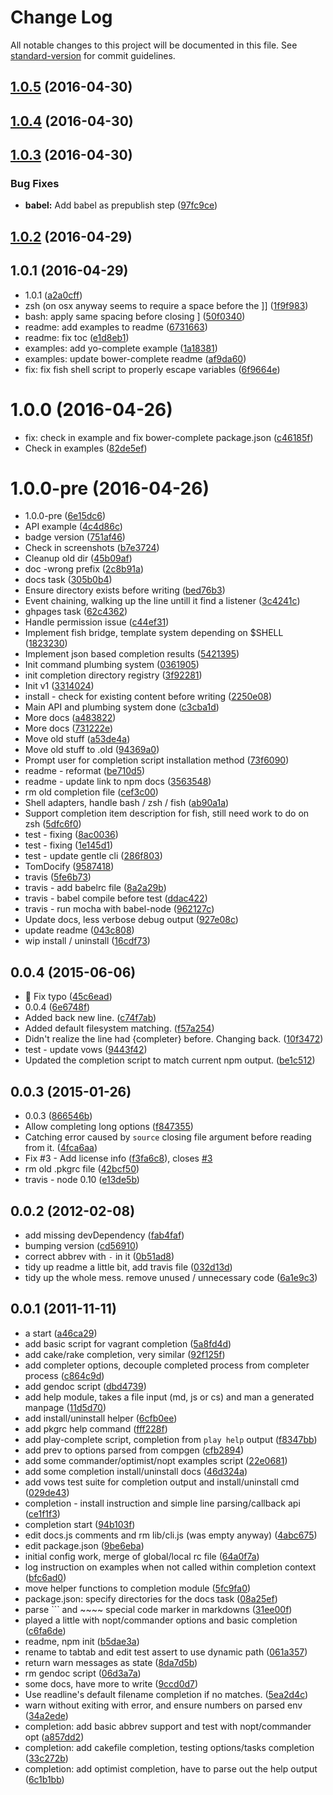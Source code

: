 # Change Log

All notable changes to this project will be documented in this file. See [standard-version](https://github.com/conventional-changelog/standard-version) for commit guidelines.

<a name="1.0.5"></a>
## [1.0.5](https://github.com/mklabs/node-tabtab/compare/v1.0.4...v1.0.5) (2016-04-30)




<a name="1.0.4"></a>
## [1.0.4](https://github.com/mklabs/node-tabtab/compare/v1.0.3...v1.0.4) (2016-04-30)




<a name="1.0.3"></a>
## [1.0.3](https://github.com/mklabs/node-tabtab/compare/v1.0.2...v1.0.3) (2016-04-30)


### Bug Fixes

* **babel:** Add babel as prepublish step ([97fc9ce](https://github.com/mklabs/node-tabtab/commit/97fc9ce))



<a name="1.0.2"></a>
## [1.0.2](https://github.com/mklabs/node-tabtab/compare/v1.0.1...v1.0.2) (2016-04-29)




<a name="1.0.1"></a>
## 1.0.1 (2016-04-29)

* 1.0.1 ([a2a0cff](https://github.com/mklabs/node-tabtab/commit/a2a0cff))
* zsh (on osx anyway seems to require a space before the ]] ([1f9f983](https://github.com/mklabs/node-tabtab/commit/1f9f983))
* bash: apply same spacing before closing ] ([50f0340](https://github.com/mklabs/node-tabtab/commit/50f0340))
* readme: add examples to readme ([6731663](https://github.com/mklabs/node-tabtab/commit/6731663))
* readme: fix toc ([e1d8eb1](https://github.com/mklabs/node-tabtab/commit/e1d8eb1))
* examples: add yo-complete example ([1a18381](https://github.com/mklabs/node-tabtab/commit/1a18381))
* examples: update bower-complete readme ([af9da60](https://github.com/mklabs/node-tabtab/commit/af9da60))
* fix: fix fish shell script to properly escape variables ([6f9664e](https://github.com/mklabs/node-tabtab/commit/6f9664e))



<a name="1.0.0"></a>
# 1.0.0 (2016-04-26)

* fix: check in example and fix bower-complete package.json ([c46185f](https://github.com/mklabs/node-tabtab/commit/c46185f))
* Check in examples ([82de5ef](https://github.com/mklabs/node-tabtab/commit/82de5ef))



<a name="1.0.0-pre"></a>
# 1.0.0-pre (2016-04-26)

* 1.0.0-pre ([6e15dc6](https://github.com/mklabs/node-tabtab/commit/6e15dc6))
* API example ([4c4d86c](https://github.com/mklabs/node-tabtab/commit/4c4d86c))
* badge version ([751af46](https://github.com/mklabs/node-tabtab/commit/751af46))
* Check in screenshots ([b7e3724](https://github.com/mklabs/node-tabtab/commit/b7e3724))
* Cleanup old dir ([45b09af](https://github.com/mklabs/node-tabtab/commit/45b09af))
* doc -wrong prefix ([2c8b91a](https://github.com/mklabs/node-tabtab/commit/2c8b91a))
* docs task ([305b0b4](https://github.com/mklabs/node-tabtab/commit/305b0b4))
* Ensure directory exists before writing ([bed76b3](https://github.com/mklabs/node-tabtab/commit/bed76b3))
* Event chaining, walking up the line untill it find a listener ([3c4241c](https://github.com/mklabs/node-tabtab/commit/3c4241c))
* ghpages task ([62c4362](https://github.com/mklabs/node-tabtab/commit/62c4362))
* Handle permission issue ([c44ef31](https://github.com/mklabs/node-tabtab/commit/c44ef31))
* Implement fish bridge, template system depending on $SHELL ([1823230](https://github.com/mklabs/node-tabtab/commit/1823230))
* Implement json based completion results ([5421395](https://github.com/mklabs/node-tabtab/commit/5421395))
* Init command plumbing system ([0361905](https://github.com/mklabs/node-tabtab/commit/0361905))
* init completion directory registry ([3f92281](https://github.com/mklabs/node-tabtab/commit/3f92281))
* Init v1 ([3314024](https://github.com/mklabs/node-tabtab/commit/3314024))
* install - check for existing content before writing ([2250e08](https://github.com/mklabs/node-tabtab/commit/2250e08))
* Main API and plumbing system done ([c3cba1d](https://github.com/mklabs/node-tabtab/commit/c3cba1d))
* More docs ([a483822](https://github.com/mklabs/node-tabtab/commit/a483822))
* More docs ([731222e](https://github.com/mklabs/node-tabtab/commit/731222e))
* Move old stuff ([a53de4a](https://github.com/mklabs/node-tabtab/commit/a53de4a))
* Move old stuff to .old ([94369a0](https://github.com/mklabs/node-tabtab/commit/94369a0))
* Prompt user for completion script installation method ([73f6090](https://github.com/mklabs/node-tabtab/commit/73f6090))
* readme - reformat ([be710d5](https://github.com/mklabs/node-tabtab/commit/be710d5))
* readme - update link to npm docs ([3563548](https://github.com/mklabs/node-tabtab/commit/3563548))
* rm old completion file ([cef3c00](https://github.com/mklabs/node-tabtab/commit/cef3c00))
* Shell adapters, handle bash / zsh / fish ([ab90a1a](https://github.com/mklabs/node-tabtab/commit/ab90a1a))
* Support completion item description for fish, still need work to do on zsh ([5dfc6f0](https://github.com/mklabs/node-tabtab/commit/5dfc6f0))
* test - fixing ([8ac0036](https://github.com/mklabs/node-tabtab/commit/8ac0036))
* test - fixing ([1e145d1](https://github.com/mklabs/node-tabtab/commit/1e145d1))
* test - update gentle cli ([286f803](https://github.com/mklabs/node-tabtab/commit/286f803))
* TomDocify ([9587418](https://github.com/mklabs/node-tabtab/commit/9587418))
* travis ([5fe6b73](https://github.com/mklabs/node-tabtab/commit/5fe6b73))
* travis - add babelrc file ([8a2a29b](https://github.com/mklabs/node-tabtab/commit/8a2a29b))
* travis - babel compile before test ([ddac422](https://github.com/mklabs/node-tabtab/commit/ddac422))
* travis - run mocha with babel-node ([962127c](https://github.com/mklabs/node-tabtab/commit/962127c))
* Update docs, less verbose debug output ([927e08c](https://github.com/mklabs/node-tabtab/commit/927e08c))
* update readme ([043c808](https://github.com/mklabs/node-tabtab/commit/043c808))
* wip install / uninstall ([16cdf73](https://github.com/mklabs/node-tabtab/commit/16cdf73))



<a name="0.0.4"></a>
## 0.0.4 (2015-06-06)

* :book: Fix typo ([45c6ead](https://github.com/mklabs/node-tabtab/commit/45c6ead))
* 0.0.4 ([6e6748f](https://github.com/mklabs/node-tabtab/commit/6e6748f))
* Added back new line. ([c74f7ab](https://github.com/mklabs/node-tabtab/commit/c74f7ab))
* Added default filesystem matching. ([f57a254](https://github.com/mklabs/node-tabtab/commit/f57a254))
* Didn't realize the line had {completer} before. Changing back. ([10f3472](https://github.com/mklabs/node-tabtab/commit/10f3472))
* test - update vows ([9443f42](https://github.com/mklabs/node-tabtab/commit/9443f42))
* Updated the completion script to match current npm output. ([be1c512](https://github.com/mklabs/node-tabtab/commit/be1c512))



<a name="0.0.3"></a>
## 0.0.3 (2015-01-26)

* 0.0.3 ([866546b](https://github.com/mklabs/node-tabtab/commit/866546b))
* Allow completing long options ([f847355](https://github.com/mklabs/node-tabtab/commit/f847355))
* Catching error caused by `source` closing file argument before reading from it. ([4fca6aa](https://github.com/mklabs/node-tabtab/commit/4fca6aa))
* Fix #3 - Add license info ([f3fa6c8](https://github.com/mklabs/node-tabtab/commit/f3fa6c8)), closes [#3](https://github.com/mklabs/node-tabtab/issues/3)
* rm old .pkgrc file ([42bcf50](https://github.com/mklabs/node-tabtab/commit/42bcf50))
* travis - node 0.10 ([e13de5b](https://github.com/mklabs/node-tabtab/commit/e13de5b))



<a name="0.0.2"></a>
## 0.0.2 (2012-02-08)

* add missing devDependency ([fab4faf](https://github.com/mklabs/node-tabtab/commit/fab4faf))
* bumping version ([cd56910](https://github.com/mklabs/node-tabtab/commit/cd56910))
* correct abbrev with `-` in it ([0b51ad8](https://github.com/mklabs/node-tabtab/commit/0b51ad8))
* tidy up readme a little bit, add travis file ([032d13d](https://github.com/mklabs/node-tabtab/commit/032d13d))
* tidy up the whole mess. remove unused / unnecessary code ([6a1e9c3](https://github.com/mklabs/node-tabtab/commit/6a1e9c3))



<a name="0.0.1"></a>
## 0.0.1 (2011-11-11)

* a start ([a46ca29](https://github.com/mklabs/node-tabtab/commit/a46ca29))
* add basic script for vagrant completion ([5a8fd4d](https://github.com/mklabs/node-tabtab/commit/5a8fd4d))
* add cake/rake completion, very similar ([92f125f](https://github.com/mklabs/node-tabtab/commit/92f125f))
* add completer options, decouple completed process from completer process ([c864c9d](https://github.com/mklabs/node-tabtab/commit/c864c9d))
* add gendoc script ([dbd4739](https://github.com/mklabs/node-tabtab/commit/dbd4739))
* add help module, takes a file input (md, js or cs) and man a generated manpage ([11d5d70](https://github.com/mklabs/node-tabtab/commit/11d5d70))
* add install/uninstall helper ([6cfb0ee](https://github.com/mklabs/node-tabtab/commit/6cfb0ee))
* add pkgrc help command ([fff228f](https://github.com/mklabs/node-tabtab/commit/fff228f))
* add play-complete script, completion from `play help` output ([f8347bb](https://github.com/mklabs/node-tabtab/commit/f8347bb))
* add prev to options parsed from compgen ([cfb2894](https://github.com/mklabs/node-tabtab/commit/cfb2894))
* add some commander/optimist/nopt examples script ([22e0681](https://github.com/mklabs/node-tabtab/commit/22e0681))
* add some completion install/uninstall docs ([46d324a](https://github.com/mklabs/node-tabtab/commit/46d324a))
* add vows test suite for completion output and install/uninstall cmd ([029de43](https://github.com/mklabs/node-tabtab/commit/029de43))
* completion - install instruction and simple line parsing/callback api ([ce1f1f3](https://github.com/mklabs/node-tabtab/commit/ce1f1f3))
* completion start ([94b103f](https://github.com/mklabs/node-tabtab/commit/94b103f))
* edit docs.js comments and rm lib/cli.js (was empty anyway) ([4abc675](https://github.com/mklabs/node-tabtab/commit/4abc675))
* edit package.json ([9be6eba](https://github.com/mklabs/node-tabtab/commit/9be6eba))
* initial config work, merge of global/local rc file ([64a0f7a](https://github.com/mklabs/node-tabtab/commit/64a0f7a))
* log instruction on examples when not called within completion context ([bfc6ad0](https://github.com/mklabs/node-tabtab/commit/bfc6ad0))
* move helper functions to completion module ([5fc9fa0](https://github.com/mklabs/node-tabtab/commit/5fc9fa0))
* package.json: specify directories for the docs task ([08a25ef](https://github.com/mklabs/node-tabtab/commit/08a25ef))
* parse ``` and ~~~~ special code marker in markdowns ([31ee00f](https://github.com/mklabs/node-tabtab/commit/31ee00f))
* played a little with nopt/commander options and basic completion ([c6fa6de](https://github.com/mklabs/node-tabtab/commit/c6fa6de))
* readme, npm init ([b5dae3a](https://github.com/mklabs/node-tabtab/commit/b5dae3a))
* rename to tabtab and edit test assert to use dynamic path ([061a357](https://github.com/mklabs/node-tabtab/commit/061a357))
* return warn messages as state ([8da7d5b](https://github.com/mklabs/node-tabtab/commit/8da7d5b))
* rm gendoc script ([06d3a7a](https://github.com/mklabs/node-tabtab/commit/06d3a7a))
* some docs, have more to write ([9ccd0d7](https://github.com/mklabs/node-tabtab/commit/9ccd0d7))
* Use readline's default filename completion if no matches. ([5ea2d4c](https://github.com/mklabs/node-tabtab/commit/5ea2d4c))
* warn without exiting with error, and ensure numbers on parsed env ([34a2ede](https://github.com/mklabs/node-tabtab/commit/34a2ede))
* completion: add basic abbrev support and test with nopt/commander opt ([a857dd2](https://github.com/mklabs/node-tabtab/commit/a857dd2))
* completion: add cakefile completion, testing options/tasks completion ([33c272b](https://github.com/mklabs/node-tabtab/commit/33c272b))
* completion: add optimist completion, have to parse out the help output ([6c1b1bb](https://github.com/mklabs/node-tabtab/commit/6c1b1bb))
